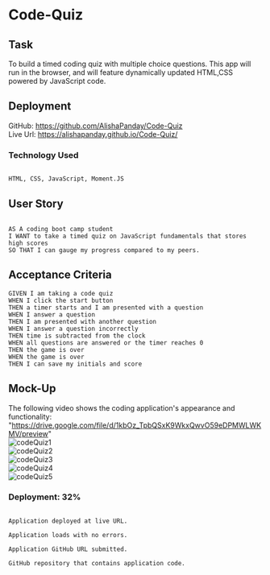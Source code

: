 # Code-Quiz
## Task

 To build a timed coding quiz with multiple choice questions. This app will run in the browser, and will feature dynamically updated HTML,CSS powered by JavaScript code.

## Deployment
GitHub: https://github.com/AlishaPanday/Code-Quiz  <br  />
Live Url: https://alishapanday.github.io/Code-Quiz/

### Technology Used
```

HTML, CSS, JavaScript, Moment.JS

```
## User Story
```

AS A coding boot camp student
I WANT to take a timed quiz on JavaScript fundamentals that stores high scores
SO THAT I can gauge my progress compared to my peers.
```

## Acceptance Criteria

```
GIVEN I am taking a code quiz
WHEN I click the start button
THEN a timer starts and I am presented with a question
WHEN I answer a question
THEN I am presented with another question
WHEN I answer a question incorrectly
THEN time is subtracted from the clock
WHEN all questions are answered or the timer reaches 0
THEN the game is over
WHEN the game is over
THEN I can save my initials and score
```
## Mock-Up
The following video shows the coding  application's appearance and functionality:
"https://drive.google.com/file/d/1kbOz_TpbQSxK9WkxQwvO59eDPMWLWKMV/preview" <br>
![codeQuiz1](https://user-images.githubusercontent.com/72904217/100998538-9e2c4500-3596-11eb-9916-c84e977f0081.PNG)<br >
![codeQuiz2](https://user-images.githubusercontent.com/72904217/100998169-25c58400-3596-11eb-942c-238604016cc4.PNG)<br >
![codeQuiz3](https://user-images.githubusercontent.com/72904217/100998180-278f4780-3596-11eb-92ed-52e366603445.PNG)<br >
![codeQuiz4](https://user-images.githubusercontent.com/72904217/100998191-29f1a180-3596-11eb-9363-8223b377fbf4.PNG)<br >
![codeQuiz5](https://user-images.githubusercontent.com/72904217/100998197-2c53fb80-3596-11eb-850a-f75199b26ac2.PNG)<br >



### Deployment: 32%
```

Application deployed at live URL.

Application loads with no errors.

Application GitHub URL submitted.

GitHub repository that contains application code.
```